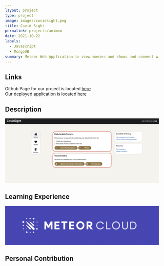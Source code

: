 ```yaml
---
layout: project
type: project
image: images/covidsight.png
title: Covid Sight
permalink: projects/animoo
date: 2021-10-22
labels:
  - Javascript
  - MongoDB
summary: Meteor Web Application to view movies and shows and connect with people
---
```


## Links 

Github Page for our project is located [here](https://covid-sight.github.io/) <br />
Our deployed application is located [here](https://covid-sight.meteorapp.com/#/)

## Description
<img class="ui medium right floated rounded image" src="/images/covidsightHome.png">


## Learning Experience

<img class="ui medium left floated rounded image" src="/images/meteorcloud.png">

## Personal Contribution
